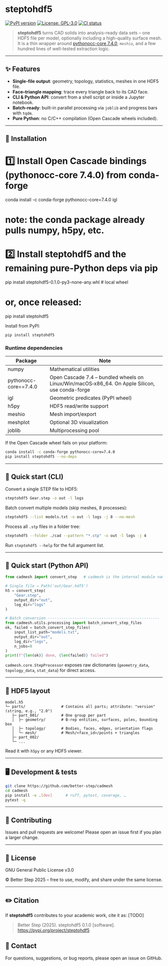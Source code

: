 <!--
README.md for **steptohdf5**
====================================================================
Convert SOLID-CAD (STEP / STP) to a single, self-contained
HDF5 file that stores geometry + topology + ( optional ) surface
meshes – with a one-line CLI **or** a small Python API.
--------------------------------------------------------------------
-->

# steptohdf5

[![PyPI version](https://img.shields.io/pypi/v/steptohdf5)](https://pypi.org/project/steptohdf5/)
[![License: GPL-3.0](https://img.shields.io/badge/License-GPLv3-blue.svg)](LICENSE)
[![CI status](https://github.com/better-step/cadmesh/actions/workflows/release.yml/badge.svg?branch=main)](https://github.com/better-step/cadmesh/actions)

> **steptohdf5** turns CAD solids into analysis-ready data sets –
> one HDF5 file per model, optionally including a high-quality surface mesh.
> It is a thin wrapper around [pythonocc-core 7.4.0](https://pypi.org/project/pythonocc-core/), `meshio`, and a few hundred lines of well-tested extraction logic.

---

## ✨ Features

- **Single-file output**: geometry, topology, statistics, meshes in one HDF5 file.
- **Face–triangle mapping**: trace every triangle back to its CAD face.
- **CLI & Python API**: convert from a shell script *or* inside a Jupyter notebook.
- **Batch-ready**: built-in parallel processing via `joblib` and progress bars with `tqdm`.
- **Pure Python**: no C/C++ compilation (Open Cascade wheels included).

---

## 🔧 Installation


# 1️⃣  Install Open Cascade bindings (pythonocc-core 7.4.0) from conda-forge
conda install -c conda-forge pythonocc-core=7.4.0 igl

#    note: the conda package already pulls numpy, h5py, etc.

# 2️⃣  Install steptohdf5 and the remaining pure-Python deps via pip
pip install steptohdf5-0.1.0-py3-none-any.whl        # local wheel
#  or, once released:
pip install steptohdf5


Install from PyPI:

```bash
pip install steptohdf5
```

### Runtime dependencies

| Package                 | Note                                                                                     |
|-------------------------|------------------------------------------------------------------------------------------|
| numpy                   | Mathematical utilities                                                                   |
| pythonocc-core==7.4.0   | Open Cascade 7.4 – bundled wheels on Linux/Win/macOS‑x86_64. On Apple Silicon, use conda-forge |
| igl                     | Geometric predicates (PyPI wheel)                                                        |
| h5py                    | HDF5 read/write support                                                                  |
| meshio                  | Mesh import/export                                                                       |
| meshplot                | Optional 3D visualization                                                                 |
| joblib                  | Multiprocessing pool                                                                     |

If the Open Cascade wheel fails on your platform:

```bash
conda install -c conda-forge pythonocc-core=7.4.0
pip install steptohdf5 --no-deps
```

---

## 🚀 Quick start (CLI)

Convert a single STEP file to HDF5:

```bash
steptohdf5 Gear.step -o out -l logs
```

Batch convert multiple models (skip meshes, 8 processes):

```bash
steptohdf5 --list models.txt -o out -l logs -j 8 --no-mesh
```

Process all `.stp` files in a folder tree:

```bash
steptohdf5 --folder ./cad --pattern "*.stp" -o out -l logs -j 4
```

Run `steptohdf5 --help` for the full argument list.

---

## 🐍 Quick start (Python API)

```python
from cadmesh import convert_step   # cadmesh is the internal module name

# Single file → Path('out/Gear.hdf5')
h5 = convert_step(
    "Gear.step",
    output_dir="out",
    log_dir="logs"
)

# Batch conversion --------------------------------------------------
from cadmesh.utils.processing import batch_convert_step_files
ok, failed = batch_convert_step_files(
    input_list_path="models.txt",
    output_dir="out",
    log_dir="logs",
    n_jobs=8
)
print(f"{len(ok)} done, {len(failed)} failed")
```

`cadmesh.core.StepProcessor` exposes raw dictionaries (`geometry_data`, `topology_data`, `stat_data`) for direct access.

---

## 📂 HDF5 layout

```
model.h5
└─ parts/                # Contains all parts; attribute: "version" (string, e.g., "2.0")
   ├─ part_001/          # One group per part
   │  ├─ geometry/       # B-rep entities, surfaces, poles, bounding box
   │  ├─ topology/       # Bodies, faces, edges, orientation flags
   │  └─ mesh/           # Mesh/<face_id>/points + triangles
   ├─ part_002/
   └─ ...
```

Read it with `h5py` or any HDF5 viewer.

---

## 🖥️ Development & tests

```bash
git clone https://github.com/better-step/cadmesh
cd cadmesh
pip install -e .[dev]      # ruff, pytest, coverage, …
pytest -q
```

---

## 🤝 Contributing

Issues and pull requests are welcome! Please open an issue first if you plan a larger change.

---

## 📜 License

GNU General Public License v3.0

© Better Step 2025 – free to use, modify, and share under the same license.

---

## ✏️ Citation

If **steptohdf5** contributes to your academic work, cite it as: [TODO]

> Better Step (2025). steptohdf5 0.1.0 [software]. https://pypi.org/project/steptohdf5

## 📧 Contact
For questions, suggestions, or bug reports, please open an issue on GitHub.
